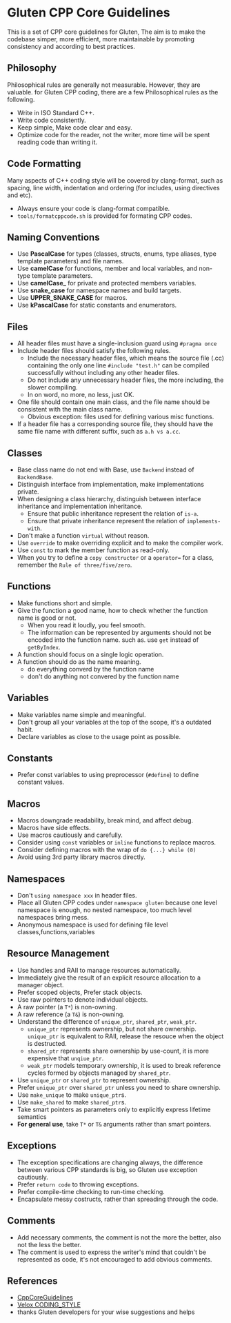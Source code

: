 # Gluten CPP Core Guidelines

This is a set of CPP core guidelines for Gluten, The aim is to make the codebase
simper, more efficient, more maintainable by promoting consistency and according
to best practices.

## Philosophy

Philosophical rules are generally not measurable. However, they are valuable. for 
Gluten CPP coding, there are a few Philosophical rules as the following.

* Write in ISO Standard C++.
* Write code consistently.
* Keep simple, Make code clear and easy.
* Optimize code for the reader, not the writer, more time will be spent reading
	code than writing it.

## Code Formatting

Many aspects of C++ coding style will be covered by clang-format, such as spacing,
line width, indentation and ordering (for includes, using directives and etc). 

* Always ensure your code is clang-format compatible.
* `tools/formatcppcode.sh` is provided for formating CPP codes.

## Naming Conventions

* Use **PascalCase** for types (classes, structs, enums, type aliases, type
  template parameters) and file names.
* Use **camelCase** for functions, member and local variables, and non-type
  template parameters.
* Use **camelCase_** for private and protected members variables.
* Use **snake_case** for namespace names and build targets.
* Use **UPPER_SNAKE_CASE** for macros.
* Use **kPascalCase** for static constants and enumerators.

## Files

* All header files must have a single-inclusion guard using `#pragma once`
* Include header files should satisfy the following rules.
	* Include the necessary header files, which means the source file (.cc) containing 
	the only one line `#include "test.h"` can be compiled successfully without
	including any other header files.
	* Do not include any unnecessary header files, the more including, the slower
	compiling.
	* In on word, no more, no less, just OK.
* One file should contain one main class, and the file name should be consistent with
	the main class name.
	* Obvious exception: files used for defining various misc functions.
* If a header file has a corresponding source file, they should have the same file
	name with different suffix, such as `a.h vs a.cc`.

## Classes

* Base class name do not end with Base, use `Backend` instead of `BackendBase`.
* Distinguish interface from implementation, make implementations private.
* When designing a class hierarchy, distinguish between interface inheritance
	and implementation inheritance.
	* Ensure that public inheritance represent the relation of `is-a`.
	* Ensure that private inheritance represent the relation of `implements-with`.
* Don't make a function `virtual` without reason.
* Use `override` to make overriding explicit and to make the compiler work.
* Use	`const` to mark the member function as read-only.
* When you try to define a `copy constructor` or a `operator=` for a class, remember
	the `Rule of three/five/zero`.

## Functions

* Make functions short and simple.
* Give the function a good name, how to check whether the function name is good
	or not.
	* When you read it loudly, you feel smooth.
	* The information can be represented by arguments should not be encoded into 
		the function name. such as. use `get` instead of `getByIndex`.
* A function should focus on a single logic operation.
* A function should do as the name meaning.
	* do everything converd by the function name
	* don't do anything not convered by the function name

## Variables

* Make variables name simple and meaningful.
* Don't group all your variables at the top of the scope, it's a outdated habit.
* Declare variables as close to the usage point as possible.

## Constants
* Prefer const variables to using preprocessor (`#define`) to define constant values.

## Macros

* Macros downgrade readability, break mind, and affect debug.
* Macros have side effects.
* Use macros cautiously and carefully.
* Consider using `const` variables or `inline` functions to replace macros.
* Consider defining macros with the wrap of `do {...} while (0)`
* Avoid using 3rd party library macros directly.

## Namespaces

* Don't `using namespace xxx` in header files.
* Place all Gluten CPP codes under `namespace gluten` because one level namespace
	is enough, no nested namespace, too much level namespaces bring mess.
* Anonymous namespace is used for defining file level classes,functions,variables

## Resource Management

* Use handles and RAII to manage resources automatically.
* Immediately give the result of an explicit resource allocation to a manager 
	object.
* Prefer scoped objects, Prefer stack objects.
* Use raw pointers to denote individual objects.
* A raw pointer (a `T*`) is non-owning.
* A raw reference (a `T&`) is non-owning.
* Understand the difference of `unique_ptr`, `shared_ptr`, `weak_ptr`.
	* `unique_ptr` represents ownership, but not share ownership. `unique_ptr` is
		equivalent to RAII, release the resouce when the object is destructed.
	* `shared_ptr` represents share ownership by use-count, it is more expensive 
		that `unqiue_ptr`.
	* `weak_ptr` models temporary ownership, it is used to break reference cycles 
		formed by objects managed by `shared_ptr`.
* Use `unique_ptr` or `shared_ptr` to represent ownership.
* Prefer `unique_ptr` over `shared_ptr` unless you need to share ownership.
* Use `make_unique` to make `unique_ptr`s.
* Use `make_shared` to make `shared_ptr`s.
* Take smart pointers as parameters only to explicitly express lifetime semantics
* **For general use**, take `T*` or `T&` arguments rather than smart pointers.

## Exceptions

* The exception specifications are changing always, the difference between various CPP
	standards is big, so Gluten use exception cautiously.
* Prefer `return code` to throwing exceptions.
* Prefer compile-time checking to run-time checking.
* Encapsulate messy costructs, rather than spreading through the code.

## Comments

* Add necessary comments, the comment is not the more the better, also not the
	less the better.
* The comment is used to express the writer's mind that couldn't be represented
	as code, it's not encouraged to add obvious comments.

## References
* [CppCoreGuidelines](https://github.com/fluz/CppCoreGuidelines)
* [Velox CODING_STYLE](https://github.com/facebookincubator/velox/blob/main/CODING_STYLE.md)
* thanks Gluten developers for your wise suggestions and helps

